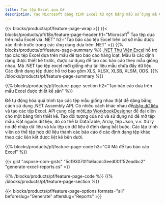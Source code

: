 ```yaml
---
title: Tạo tệp Excel qua C#
description: Tạo Microsoft bảng tính Excel từ một bảng mẫu sử dụng mã C#
---
```

{{< blocks/products/pf/feature-page-wrap >}}
{{< blocks/products/pf/i18n/feature-page-header h1="Microsoft<sup>&reg;</sup> Tạo tệp dựa trên mẫu Excel via .NET" h2="Tạo báo cáo tệp Excel trên cơ sở mẫu được xác định trước trong các ứng dụng dựa trên .NET" >}}
{{% blocks/products/pf/feature-page-summary %}}
[.NET Thư Viện Excel](/cells/vi/net/) hỗ trợ tạo các tệp Excel dựa trên mẫu để tạo báo cáo hàng loạt. Mẫu là các định dạng được thiết kế trước, được sử dụng để tạo các báo cáo theo mẫu giống nhau. Mã .NET tạo tệp excel mới giống như tài liệu mẫu chứa đầy dữ liệu. Các định dạng tệp được hỗ trợ bao gồm XLS, XLSX, XLSB, XLSM, ODS.
{{% /blocks/products/pf/feature-page-summary %}}

{{% blocks/products/pf/feature-page-section h2="Tạo báo cáo dựa trên mẫu Excel được thiết kế sẵn" %}}

Để tự động hóa quá trình tạo các tệp mẫu giống nhau thật dễ dàng bằng cách sử dụng .NET Assembly API. Có nhiều cách khác nhau để[nhập dữ liệu](https://docs.aspose.com/cells/net/import-data-into-worksheet/#importing-data-from-json) và tạo các tệp Excel. API cung cấp một[Lớp WorkbookDesigner](https://reference.aspose.com/cells/net/aspose.cells/workbookdesigner) để đại diện cho một bảng tính thiết kế. Tạo đối tượng của nó và sử dụng nó để mở tệp mẫu. Đặt nguồn dữ liệu, đó có thể là DataTable, Array, tệp Json, v.v. Xử lý nó để nhập dữ liệu và lưu tệp có dữ liệu ở định dạng bắt buộc. Các lập trình viên có thể tập hợp dữ liệu thành các báo cáo ở các định dạng tệp khác theo các liên kết được liệt kê bên dưới.



{{% blocks/products/pf/feature-page-code h3="C# Mã để tạo báo cáo Excel" %}}

{{< gist "aspose-com-gists" "5c193070f1b6acdc3eed001f52eadbc2" "generate-excel-reports.cs" >}}

{{% /blocks/products/pf/feature-page-code %}}
{{% /blocks/products/pf/feature-page-section %}}

{{< blocks/products/pf/feature-page-options formats="all" beforeslug="Generate" afterslug="Reports" >}}
